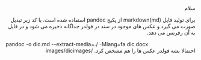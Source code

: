 <div dir="rtl">
سلام


برای تولید فایل 
markdown(md)
از پکیج pandoc استفاده شده است.
با کد زیر تبدیل صورت می گیرد و عکس های موجود در سند در فولدر جداگانه ذخیره می شود و در فایل به آن رفرنس می دهد. 

</div>
pandoc -o dic.md --extract-media=./ -Mlang=fa  dic.docx

<div dir="rtl">
احتمالا بشه فولدر عکس ها را هم مشخص کرد. /images/dicimages


</div>
